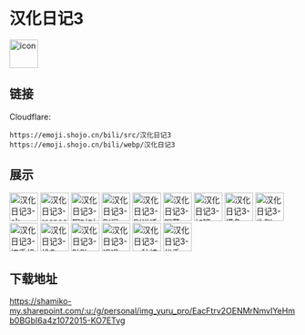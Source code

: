 # 汉化日记3
<img src="https://emoji.shojo.cn/bili/src/汉化日记3/icon.png" width="50" height="50" alt="icon">

## 链接
Cloudflare:
```
https://emoji.shojo.cn/bili/src/汉化日记3
https://emoji.shojo.cn/bili/webp/汉化日记3
```
## 展示
<img src="https://emoji.shojo.cn/bili/src/汉化日记3/汉化日记3-ok.png" width="50" height="50" alt="汉化日记3-ok">
<img src="https://emoji.shojo.cn/bili/src/汉化日记3/汉化日记3-respect.png" width="50" height="50" alt="汉化日记3-respect">
<img src="https://emoji.shojo.cn/bili/src/汉化日记3/汉化日记3-啊对对对.png" width="50" height="50" alt="汉化日记3-啊对对对">
<img src="https://emoji.shojo.cn/bili/src/汉化日记3/汉化日记3-别逗.png" width="50" height="50" alt="汉化日记3-别逗">
<img src="https://emoji.shojo.cn/bili/src/汉化日记3/汉化日记3-别说话上号.png" width="50" height="50" alt="汉化日记3-别说话上号">
<img src="https://emoji.shojo.cn/bili/src/汉化日记3/汉化日记3-喝茶.png" width="50" height="50" alt="汉化日记3-喝茶">
<img src="https://emoji.shojo.cn/bili/src/汉化日记3/汉化日记3-加班.png" width="50" height="50" alt="汉化日记3-加班">
<img src="https://emoji.shojo.cn/bili/src/汉化日记3/汉化日记3-摸鱼.png" width="50" height="50" alt="汉化日记3-摸鱼">
<img src="https://emoji.shojo.cn/bili/src/汉化日记3/汉化日记3-收到.png" width="50" height="50" alt="汉化日记3-收到">
<img src="https://emoji.shojo.cn/bili/src/汉化日记3/汉化日记3-摔手机.png" width="50" height="50" alt="汉化日记3-摔手机">
<img src="https://emoji.shojo.cn/bili/src/汉化日记3/汉化日记3-栓Q.png" width="50" height="50" alt="汉化日记3-栓Q">
<img src="https://emoji.shojo.cn/bili/src/汉化日记3/汉化日记3-贴贴.png" width="50" height="50" alt="汉化日记3-贴贴">
<img src="https://emoji.shojo.cn/bili/src/汉化日记3/汉化日记3-退退退！.png" width="50" height="50" alt="汉化日记3-退退退！">
<img src="https://emoji.shojo.cn/bili/src/汉化日记3/汉化日记3-一种植物.png" width="50" height="50" alt="汉化日记3-一种植物">
<img src="https://emoji.shojo.cn/bili/src/汉化日记3/汉化日记3-优秀.png" width="50" height="50" alt="汉化日记3-优秀">

## 下载地址

https://shamiko-my.sharepoint.com/:u:/g/personal/img_yuru_pro/EacFtrv2OENMrNmvIYeHmb0BGbI6a4z1072015-KO7ETvg